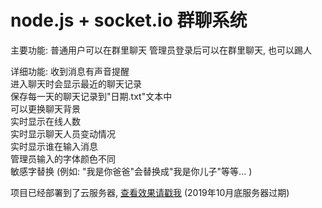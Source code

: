 ﻿# node.js + socket.io 群聊系统

主要功能:
普通用户可以在群里聊天
管理员登录后可以在群里聊天, 也可以踢人

详细功能:
收到消息有声音提醒  
进入聊天时会显示最近的聊天记录  
保存每一天的聊天记录到"日期.txt"文本中  
可以更换聊天背景  
实时显示在线人数  
实时显示聊天人员变动情况  
实时显示谁在输入消息   
管理员输入的字体颜色不同  
敏感字替换 (例如: "我是你爸爸"会替换成"我是你儿子"等等... )  
  
  
项目已经部署到了云服务器, [查看效果请戳我](http://120.79.217.212:4000/) (2019年10月底服务器过期)

